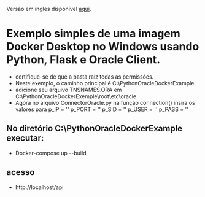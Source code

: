 Versão em ingles disponível [aqui](https://github.com/LeandrodSouza/PythonOracleDockerExemple/blob/main/README-en-us.md).

# Exemplo simples de uma imagem  Docker Desktop no Windows usando Python, Flask e Oracle Client.
* certifique-se de que a pasta raiz todas as permissões.
* Neste exemplo, o caminho principal é C:\PythonOracleDockerExample
* adicione seu arquivo TNSNAMES.ORA em C:\PythonOracleDockerExemple\root\etc\oracle 
* Agora no arquivo ConnectorOracle.py na função connection() insira os valores para p_IP = '' p_PORT = '' p_SID = '' p_USER = '' p_PASS = ''
## No diretório C:\PythonOracleDockerExample executar:
 * Docker-compose up --build
## acesso
 * http://localhost/api


